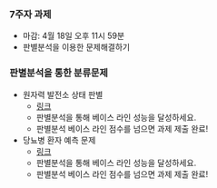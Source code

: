 
### 7주자 과제
- 마감: 4월 18일 오후 11시 59분
- 판별분석을 이용한 문제해결하기

### 판별분석을 통한 분류문제 
- 원자력 발전소 상태 판별  
  - [링크]()
  - 판별분석을 통해 베이스 라인 성능을 달성하세요.
  - 판별분석 베이스 라인 점수를 넘으면 과제 제출 완료!
- 당뇨병 환자 예측 문제 
  - [링크](https://www.kaggle.com/t/4c134108322745ea8696fe62aff5aa3a)
  - 판별분석을 통해 베이스 라인 성능을 달성하세요.
  - 판별분석 베이스 라인 점수를 넘으면 과제 제출 완료!


